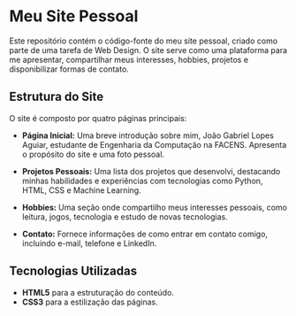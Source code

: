# Meu Site Pessoal

Este repositório contém o código-fonte do meu site pessoal, criado como parte de uma tarefa de Web Design. O site serve como uma plataforma para me apresentar, compartilhar meus interesses, hobbies, projetos e disponibilizar formas de contato.

## Estrutura do Site

O site é composto por quatro páginas principais:

- **Página Inicial:** Uma breve introdução sobre mim, João Gabriel Lopes Aguiar, estudante de Engenharia da Computação na FACENS. Apresenta o propósito do site e uma foto pessoal.
  
- **Projetos Pessoais:** Uma lista dos projetos que desenvolvi, destacando minhas habilidades e experiências com tecnologias como Python, HTML, CSS e Machine Learning.

- **Hobbies:** Uma seção onde compartilho meus interesses pessoais, como leitura, jogos, tecnologia e estudo de novas tecnologias.

- **Contato:** Fornece informações de como entrar em contato comigo, incluindo e-mail, telefone e LinkedIn.

## Tecnologias Utilizadas

- **HTML5** para a estruturação do conteúdo.
- **CSS3** para a estilização das páginas.
